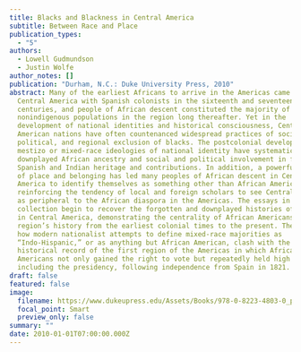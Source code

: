```yaml
---
title: Blacks and Blackness in Central America
subtitle: Between Race and Place
publication_types:
  - "5"
authors:
  - Lowell Gudmundson
  - Justin Wolfe
author_notes: []
publication: "Durham, N.C.: Duke University Press, 2010"
abstract: Many of the earliest Africans to arrive in the Americas came to
  Central America with Spanish colonists in the sixteenth and seventeenth
  centuries, and people of African descent constituted the majority of
  nonindigenous populations in the region long thereafter. Yet in the
  development of national identities and historical consciousness, Central
  American nations have often countenanced widespread practices of social,
  political, and regional exclusion of blacks. The postcolonial development of
  mestizo or mixed-race ideologies of national identity have systematically
  downplayed African ancestry and social and political involvement in favor of
  Spanish and Indian heritage and contributions. In addition, a powerful sense
  of place and belonging has led many peoples of African descent in Central
  America to identify themselves as something other than African American,
  reinforcing the tendency of local and foreign scholars to see Central America
  as peripheral to the African diaspora in the Americas. The essays in this
  collection begin to recover the forgotten and downplayed histories of blacks
  in Central America, demonstrating the centrality of African Americans to the
  region’s history from the earliest colonial times to the present. They reveal
  how modern nationalist attempts to define mixed-race majorities as
  “Indo-Hispanic,” or as anything but African American, clash with the
  historical record of the first region of the Americas in which African
  Americans not only gained the right to vote but repeatedly held high office,
  including the presidency, following independence from Spain in 1821.
draft: false
featured: false
image:
  filename: https://www.dukeupress.edu/Assets/Books/978-0-8223-4803-0_pr.jpg
  focal_point: Smart
  preview_only: false
summary: ""
date: 2010-01-01T07:00:00.000Z
---
```

